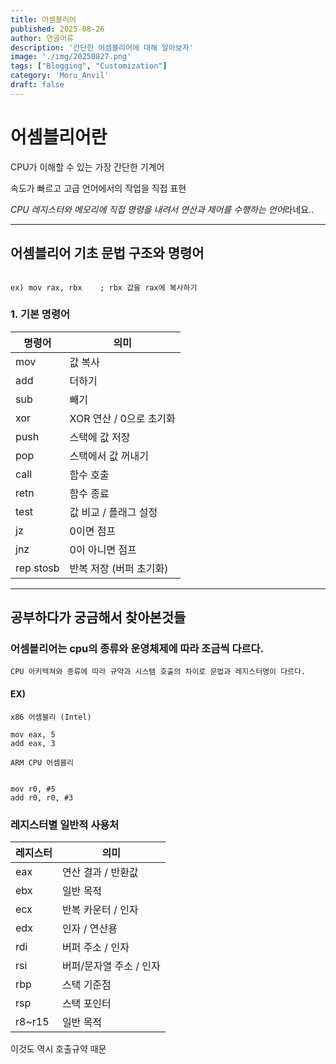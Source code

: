```yaml
---
title: 어셈블리어
published: 2025-08-26
author: 연골어류
description: '간단한 어셈블리어에 대해 알아보자'
image: './img/20250827.png'
tags: ["Blogging", "Customization"]
category: 'Moru_Anvil'
draft: false
---
```



# 어셈블리어란

CPU가 이해할 수 있는 가장 간단한 기계어

속도가 빠르고 고급 언어에서의 작업을 직접 표현

*CPU 레지스터와 메모리에 직접 명령을 내려서 연산과 제어를 수행하는 언어*라네요..

* * *

## 어셈블리어 기초 문법 구조와 명령어

```

ex) mov rax, rbx    ; rbx 값을 rax에 복사하기

```




### 1. 기본 명령어
| 명령어 | 의미 |
|--------|------|
| mov    | 값 복사 |
| add    | 더하기 |
| sub    | 빼기 |
| xor    | XOR 연산 / 0으로 초기화 |
| push   | 스택에 값 저장 |
| pop    | 스택에서 값 꺼내기 |
| call   | 함수 호출 |
| retn   | 함수 종료 |
| test   | 값 비교 / 플래그 설정 |
| jz     | 0이면 점프 |
| jnz    | 0이 아니면 점프 |
| rep stosb | 반복 저장 (버퍼 초기화) |

---

## 공부하다가 궁금해서 찾아본것들

### 어셈블리어는 cpu의 종류와 운영체제에 따라 조금씩 다르다.

    CPU 아키텍쳐와 종류에 따라 규약과 시스템 호출의 차이로 문법과 레지스터명이 다르다.


#### EX)

    x86 어셈블리 (Intel)
```
mov eax, 5
add eax, 3

```
    ARM CPU 어셈블리

```

mov r0, #5
add r0, r0, #3

```

### 레지스터별 일반적 사용처

| 레지스터 | 의미 |
|----------|------|
| eax      | 연산 결과 / 반환값 |
| ebx      | 일반 목적 |
| ecx      | 반복 카운터 / 인자 |
| edx      | 인자 / 연산용 |
| rdi      | 버퍼 주소 / 인자 |
| rsi      | 버퍼/문자열 주소 / 인자 |
| rbp      | 스택 기준점 |
| rsp      | 스택 포인터 |
| r8~r15   | 일반 목적 |

이것도 역시 호출규약 때문
    


